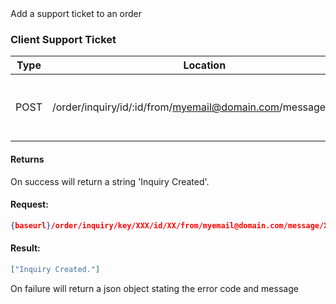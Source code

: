 <div class="alert alert-info">Add a support ticket to an order</div>

### Client Support Ticket


|Type|Location|Permission|Description|Alias|
|--- |--- |--- |--- |--- |
|POST|/order/inquiry/id/:id/from/myemail@domain.com/message/XXXX|view_order|Create a new support inquiry for an order||



#### Returns

<div class="alert alert-success">On success will return a string 'Inquiry Created'.</div>


#### Request:

```json
{baseurl}/order/inquiry/key/XXX/id/XX/from/myemail@domain.com/message/XXXX
```

#### Result:

```json
["Inquiry Created."]
```

<div class="alert alert-danger">On failure will return a json object stating the error code and message</div>